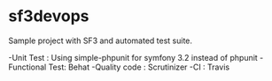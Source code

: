 sf3devops
=========

Sample project with SF3 and automated test suite.

-Unit Test : Using simple-phpunit for symfony 3.2 instead of phpunit
-Functional Test:  Behat
-Quality code : Scrutinizer
-CI : Travis
